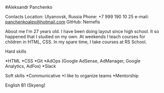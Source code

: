 #Aleksandr Panchenko

Contacts
Location: Ulyanovsk, Russia
Phone: +7 999 190 10 25
e-mail: panchenkoalex@hotmail.com
GitHub: Nemefis

About me
I'm 27 years old. 
I have been doing layout since high school. It so happened that I studied on my own. At weekends I teach courses for children in HTML, CSS. In my spare time, I take courses at RS School.

Hard skills

*HTML
*CSS
*Git
*AdOps (Google AdSense, AdManager, Google Analytics, AdFox)
*Slack

Soft skills
*Communicative
*I like to organize teams
*Mentorship

English B1 (Skyeng)
